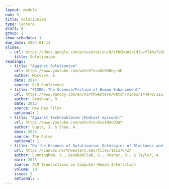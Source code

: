 ```yaml
---
layout: module
num: 3
title: Solutionism
type: lecture
draft: 0
group: 1
show_schedule: 1
due_date: 2024-01-11
slides:
  - url: https://docs.google.com/presentation/d/1fbCMuA2x1dIuvfT4KaTs0hG-m2wkbiZsUEmpsbpxaGs/edit?usp=sharing
    title: Solutionism
readings:
  - title: "Against Solutionism"
    url: https://www.youtube.com/watch?v=uhU0hRng-eE
    author: Morozov, E.
    date: 2014
    source: DLD Conference
  - title: "FIXED: The Science/Fiction of Human Enhancement"
    url: https://www.kanopy.com/en/northwestern/watch/video/144970/11111144
    author: Brashear, R.
    date: 2013
    source: New Day Films
    optional: 1
  - title: "Against Technoableism [Podcast episode]"
    url: https://www.youtube.com/watch?v=5svINacODaY
    author: Gupta, J. & Shew, A.
    date: 2023
    source: The Pulse
    optional: 1
  - title: "On the Grounds of Solutionism: Ontologies of Blackness and HCI"
    url: https://canvas.northwestern.edu/files/18157642/
    author: Cunningham, J., Benabdallah, G., Rosner, D., & Taylor, A.
    date: 2023
    source: ACM Transactions on Computer-Human Interaction
    volume: 30
    issue: 2
    optional: 1
---
```


